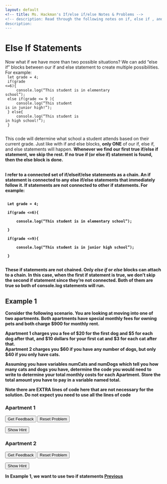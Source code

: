 ```yaml
---
layout: default
<!-- title: Ms. Hackman's If/else if/else Notes & Problems -->
<!-- description: Read through the following notes on if, else if , and else statements. Embeded in the notes are examples to try. Some of them are interactive on this site, requiring you to drag and code blocks into the right order to solve a problem. Others require you to write some code in the <a href="https://editor.p5js.org/">p5js editor</a> and then click the <i>See Answer</i> buttons to see a solution. After you've completed this, return to google classroom to do this week's assignment. -->
description:  
---
```


<!-- Function for hiding code!  -->
<script>
    function myFunction(name) {
      var x = document.getElementById(name);
      if (x.style.display === "none") {
        x.style.display = "block";
      } 
      else if(x.style.display ==="first"){
          x.style.display="none";         
      }
      else {
        x.style.display = "none";
      }
    }    
</script>
<!-- End of scripting functions! -->
    


# Else If Statements

Now what if we have more than two possible situations? We can add “else if” blocks between our if and else statement to create multiple possibilities. For example:<br>
<code>
let grade = 4;<br>
if(grade <=6){<br>
&nbsp;&nbsp;&nbsp;&nbsp;console.log(“This student is in elementary school”);<br>
else if(grade <= 9 ){<br>
&nbsp;&nbsp;&nbsp;&nbsp;console.log(“This student is in junior high!”);<br>
} else{<br>
&nbsp;&nbsp;&nbsp;&nbsp;console.log(“This student is in high school!”);<br>
}<br>
</code>

This code will determine what school a student attends based on their current grade. Just like with if and else blocks,  <b>only ONE</b>  of our if, else if, and else statements will happen. <b>Whenever we find our first true if/else if statement, we skip the rest.<b> If no true if (or else if) statement is found, then the else block is done.<br>
<br>

I refer to a connected set of if/elseif/else statements as a  chain. An if statement is connected to any else if/else statements that immediately follow it. <b>If statements are not connected to other if statements.<b> For example:<br>
    
<code>
 Let grade = 4; <br>
 if(grade <=6){<br>
 &nbsp;&nbsp;&nbsp;&nbsp;console.log(“This student is in elementary school”);<br>
 }<br>
 if(grade <=9){<br>
 &nbsp;&nbsp;&nbsp;&nbsp;console.log(“This student is in junior high school”);<br>
 }   <br>
</code>

These if statements are  <b>not<b>  chained. Only <i>else if</i> or <i>else</i> blocks can attach to a chain.  In this case, when the first if statement is true, we don’t skip the second if statement since they’re not connected.  Both of them  are true so both of console.log statements will run. 
    
## Example 1
Consider the following scenario. You are looking at moving into one of two apartments. Both apartments have special monthly fees for owning pets and both charge $900 for monthly rent. <br>

<b>Apartment 1</b> charges you a fee of $20 for the first dog and $5 for each dog after that, and $10 dollars for your first cat and $3 for each cat after that. <br>
<b> Apartment 2 </b>charges you $60 if you have any number of dogs, but only $40 if you only have cats. <br>

Assuming you have variables numCats and numDogs which tell you how many cats and dogs you have, determine the code you would need to write to determine your total monthly costs for each Apartment. Store the total amount you have to pay in a variable named total.

<b> Note there are EXTRA lines of code here that are not necessary for the solution. Do not expect you need to use all the lines of code </b><br>

### Apartment 1
<div id="dogs1-sortableTrash" class="sortable-code"></div> 
<div id="dogs1-sortable" class="sortable-code"></div> 
<div style="clear:both;"></div> 
<p> 
    <input id="dogs1-feedbackLink" value="Get Feedback" type="button" /> 
    <input id="dogs1-newInstanceLink" value="Reset Problem" type="button" /> 
</p> 
<script type="text/javascript"> 
(function(){
  var initial = "let total = 900;\n" +
    "if(numDogs >=1){\n" +
    "	total +=  $20 + (numDogs -1)*5;\n" +
    "}\n" +
    "if(numCats >=1){\n" +
    "	total += $10 + (numCats - 1)*3;\n" +
    "} \n" +
    "else if(numCats >=1){ #distractor\n" +
    "else if(numDogs >=1){ #distractor";
  var parsonsPuzzle = new ParsonsWidget({
    "sortableId": "dogs1-sortable",
    "max_wrong_lines": 2,
    "grader": ParsonsWidget._graders.LineBasedGrader,
    "exec_limit": 2500,
    "can_indent": true,
    "x_indent": 50,
    "lang": "en",
    "trashId": "dogs1-sortableTrash"
  });
  parsonsPuzzle.init(initial);
  parsonsPuzzle.shuffleLines();
  $("#dogs1-newInstanceLink").click(function(event){ 
      event.preventDefault(); 
      parsonsPuzzle.shuffleLines(); 
  }); 
  $("#dogs1-feedbackLink").click(function(event){ 
      event.preventDefault(); 
      parsonsPuzzle.getFeedback(); 
  }); 
})(); 
</script>

<button onClick="myFunction('doghint1')"> Show Hint </button>

<div id='doghint1' style="display:none;" >
<i> Hint: Remeber using an if and an else statement means one OR the other happens. In this situation, we pay per cat AND dog so we do not want to use an else statement. </i>
</div>

### Apartment 2
<div id="dogs2-sortableTrash" class="sortable-code"></div> 
<div id="dogs2-sortable" class="sortable-code"></div> 
<div style="clear:both;"></div> 
<p> 
    <input id="dogs2-feedbackLink" value="Get Feedback" type="button" /> 
    <input id="dogs2-newInstanceLink" value="Reset Problem" type="button" /> 
</p> 
<script type="text/javascript"> 
(function(){
  var initial = "let total = 900;\n" +
    "if(numDogs >=1){\n" +
    "   total += 60;\n" +
    "}\n" +
    "else if(numCats >=1){\n" +
    "	total += 40;\n" +
    "} \n" +
    "if(numCats >=1) #distractor\n" +
    "else{ #distractor";
  var parsonsPuzzle = new ParsonsWidget({
    "sortableId": "dogs2-sortable",
    "max_wrong_lines": 1,
    "grader": ParsonsWidget._graders.LineBasedGrader,
    "exec_limit": 2500,
    "can_indent": true,
    "x_indent": 50,
    "lang": "en",
    "trashId": "dogs2-sortableTrash"
  });
  parsonsPuzzle.init(initial);
  parsonsPuzzle.shuffleLines();
  $("#dogs2-newInstanceLink").click(function(event){ 
      event.preventDefault(); 
      parsonsPuzzle.shuffleLines(); 
  }); 
  $("#dogs2-feedbackLink").click(function(event){ 
      event.preventDefault(); 
      parsonsPuzzle.getFeedback(); 
  }); 
})(); 
</script>
<button onClick="myFunction('doghint2')"> Show Hint </button>

<div id='doghint2' style="display:none;" >
<i> Hint: Remeber using an if and an else statement means one OR the other happens. In this situation, we either pay the dog or the cat fee. So we only want to pay one fee or the other.  </i>
</div>


In Example 1, we want to use two if statements 
[Previous](./else.html)
<!-- [Next](./elseif.html) -->
